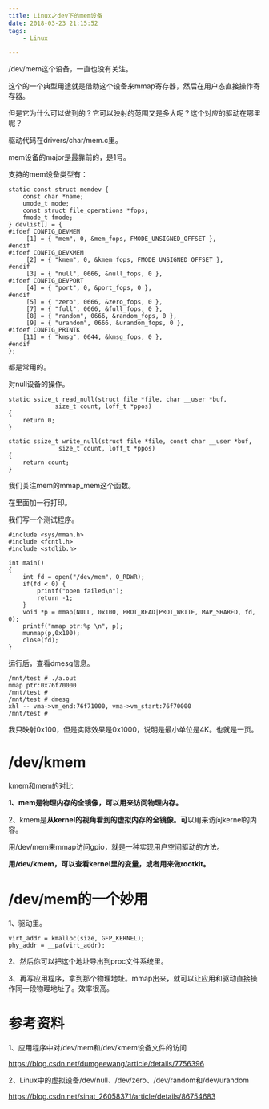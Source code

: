 ```yaml
---
title: Linux之dev下的mem设备
date: 2018-03-23 21:15:52
tags:
	- Linux

---
```




/dev/mem这个设备，一直也没有关注。

这个的一个典型用途就是借助这个设备来mmap寄存器，然后在用户态直接操作寄存器。

但是它为什么可以做到的？它可以映射的范围又是多大呢？这个对应的驱动在哪里呢？

驱动代码在drivers/char/mem.c里。



mem设备的major是最靠前的，是1号。

支持的mem设备类型有：

```
static const struct memdev {
	const char *name;
	umode_t mode;
	const struct file_operations *fops;
	fmode_t fmode;
} devlist[] = {
#ifdef CONFIG_DEVMEM
	 [1] = { "mem", 0, &mem_fops, FMODE_UNSIGNED_OFFSET },
#endif
#ifdef CONFIG_DEVKMEM
	 [2] = { "kmem", 0, &kmem_fops, FMODE_UNSIGNED_OFFSET },
#endif
	 [3] = { "null", 0666, &null_fops, 0 },
#ifdef CONFIG_DEVPORT
	 [4] = { "port", 0, &port_fops, 0 },
#endif
	 [5] = { "zero", 0666, &zero_fops, 0 },
	 [7] = { "full", 0666, &full_fops, 0 },
	 [8] = { "random", 0666, &random_fops, 0 },
	 [9] = { "urandom", 0666, &urandom_fops, 0 },
#ifdef CONFIG_PRINTK
	[11] = { "kmsg", 0644, &kmsg_fops, 0 },
#endif
};
```

都是常用的。

对null设备的操作。

```
static ssize_t read_null(struct file *file, char __user *buf,
			 size_t count, loff_t *ppos)
{
	return 0;
}

static ssize_t write_null(struct file *file, const char __user *buf,
			  size_t count, loff_t *ppos)
{
	return count;
}
```



我们关注mem的mmap_mem这个函数。

在里面加一行打印。

我们写一个测试程序。

```
#include <sys/mman.h>
#include <fcntl.h>
#include <stdlib.h>

int main() 
{
    int fd = open("/dev/mem", O_RDWR);
    if(fd < 0) {
        printf("open failed\n");
        return -1;
    }
    void *p = mmap(NULL, 0x100, PROT_READ|PROT_WRITE, MAP_SHARED, fd, 0);
    printf("mmap ptr:%p \n", p);
    munmap(p,0x100);
    close(fd);
}
```

运行后，查看dmesg信息。

```
/mnt/test # ./a.out 
mmap ptr:0x76f70000 
/mnt/test # 
/mnt/test # dmesg
xhl -- vma->vm_end:76f71000, vma->vm_start:76f70000
/mnt/test # 
```

我只映射0x100，但是实际效果是0x1000，说明是最小单位是4K。也就是一页。



# /dev/kmem

kmem和mem的对比

**1、mem是物理内存的全镜像，可以用来访问物理内存。**

2、kmem是**从kernel的视角看到的虚拟内存的全镜像。可**以用来访问kernel的内容。



用/dev/mem来mmap访问gpio，就是一种实现用户空间驱动的方法。

**用/dev/kmem，可以查看kernel里的变量，或者用来做rootkit。**



# /dev/mem的一个妙用

1、驱动里。

```
virt_addr = kmalloc(size, GFP_KERNEL);
phy_addr = __pa(virt_addr);
```

2、然后你可以把这个地址导出到proc文件系统里。

3、再写应用程序，拿到那个物理地址。mmap出来，就可以让应用和驱动直接操作同一段物理地址了。效率很高。



# 参考资料

1、应用程序中对/dev/mem和/dev/kmem设备文件的访问

https://blog.csdn.net/dumgeewang/article/details/7756396

2、Linux中的虚拟设备/dev/null、/dev/zero、/dev/random和/dev/urandom

https://blog.csdn.net/sinat_26058371/article/details/86754683

